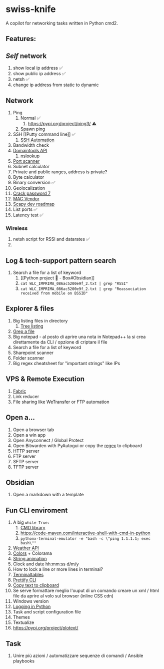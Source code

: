 # swiss-knife
A copilot for networking tasks written in Python cmd2.

## Features:
## *Self* network
1. show local ip address ✅
2. show public ip address ✅
3. netsh ✅
4. change ip address from static to dynamic

## Network
1. Ping
	1. Normal ✅
		1. https://pypi.org/project/ping3/ ⚠️
	2. Spawn ping 
2. SSH [[Putty command line]] ✅
	1. [SSH Automation](https://medium.com/@simon.hawe/save-time-by-automating-ssh-and-scp-tasks-with-python-e149de606c7b)
3. Bandwidth check
4. [Domaintools API](https://github.com/DomainTools/python_api)
	1. [nslookup](https://www.ionos.it/digitalguide/server/tools-o-strumenti/nslookup/)
5. [Port scanner](https://www.geeksforgeeks.org/port-scanner-using-python-nmap/)
6. Subnet calculator
7. Private and public ranges, address is private?
8. Byte calculator
9. Binary conversion ✅
10. Geolocalization
11. [Crack password 7](https://github.com/theevilbit/ciscot7)
12. [MAC Vendor](https://macvendors.com/api)
13. [Scapy dev roadmap](https://thepacketgeek.com/scapy/building-network-tools/)
14. List ports ✅
15. Latency test ✅

### Wireless
1. netsh script for RSSI and datarates ✅
2. 

## Log & tech-support pattern search
1. Search a file for a list of keyword
	1. [[Python project 🐍 - Box#Obsidian]]
	2. `cat WLC_IMPRIMA_086ac5200e9f_2.txt | grep "RSSI"`
	3. `cat WLC_IMPRIMA_086ac5200e9f_2.txt | grep "Reassociation received from mobile on BSSID"`

## Explorer & files
1. Big listing files in directory
	1. [Tree listing](https://betterprogramming.pub/designing-beautiful-command-line-applications-with-python-72bd2f972ea)
2. [Grep a file](https://linuxhint.com/run-grep-python/)
3. Big notepad - al posto di aprire una nota in Notepad++ la si crea direttamente da CLI / opzione di criptare il file
4. Search a file for a list of keyword
5. Sharepoint scanner
6. Folder scanner
7. Big regex cheatsheet for "important strings" like IPs

## VPS & Remote Execution
1. [Fabric](https://docs.fabfile.org/en/1.10/index.html)
2. Link reducer
3. File sharing like WeTransfer or FTP automation

## Open a...
1. Open a browser tab
2. Open a win app
3. Open Anyconnect / Global Protect
4. Open Bitwarden with PyAutogui or copy the [regex](https://bitwarden.com/help/searching-vault/) to clipboard
5. HTTP server
6. FTP server
7. SFTP server
8. TFTP server

## Obsidian
1. Open a markdown with a template

## Fun CLI enviroment
1. A big `while True:`
	1. [CMD library](https://stackoverflow.com/questions/9340391/python-interactive-shell-type-application)
	2. https://code-maven.com/interactive-shell-with-cmd-in-python
	3. `pythonx-terminal-emulator -e "bash -c \"ping 1.1.1.1; exec bash\""`
2. [Weather API](https://www.weatherapi.com/)
3. [Colors](https://pypi.org/project/colored/) + Colorama
4. [String animation](https://www.geeksforgeeks.org/python-create-simple-animation-for-console-based-application/)
5. Clock and date hh:mm:ss d/m/y
6. How to lock a line or more lines in terminal?
7. [Terminaltables](https://pypi.org/project/terminaltables/)
8. [Prettify CLI](https://betterprogramming.pub/designing-beautiful-command-line-applications-with-python-72bd2f972ea)
9. [Copy text to clipboard](https://pypi.org/project/pyperclip/)
10. Se serve formattare meglio l'ouput di un comando creare un xml / html file da aprire al volo sul browser (inline CSS cdn)
11. Windows version
12. [Logging in Python](https://realpython.com/python-logging/)
13. Task and script configuration file
14. Themes
15. Textualize
16. https://pypi.org/project/plotext/

## Task
1. Unire più azioni / automatizzare sequenze di comandi / Ansible playbooks